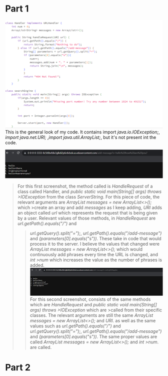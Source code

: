 # Part 1

![image](code1.png)
This is the general look of my code. It contains import *java.io.IOException;*, *import java.net.URI;* ,*import java.util.ArrayList;*, but it's not present
int the code.

![image](scre1.png)
> For this first screenshot, the method called is *HandleRequest* of a class called Handler, and *public static void main(String[] args) throws >IOException* from the class *ServerString*. For this piece of code, the relevant arguments are *ArrayList<String> messages = new ArrayList<>();* which >create an array and add *messages* as I keep adding, *URI* adds an object called
>*url* which represents the request that is being given by a user. Relevant values of those methods, in *HandleRequest* are *url.getPath().equals("/")* and
> >*url.getQuery().split("=");*, *url.getPath().equals("/add-message")* and *(parameters[0].equals("s"))*. These take in code that would process
> it to the server.
> I believe the values that changed were *ArrayList<String> messages = new ArrayList<>();* which would continuously add phrases every time the URL is changed, and *int >num* which increases the value as the number of phrases is added. 
![image](scre2.png)
>For this second screenshot, consists of the same methods which are *HandleRequest* and *public static void main(String[] args) throws >IOException* which are >called from their specific classes. The relevant arguments are  still the same *ArrayList<String> messages = new ArrayList<>();* and *URI*. as well as the same
> values such as *url.getPath().equals("/")* and *url.getQuery().split("=");*, *url.getPath().equals("/add-message")* and *(parameters[0].equals("s"))*.
> The same proper values are called *ArrayList<String> messages = new ArrayList<>();* and *int >num*. are called.

# Part 2
